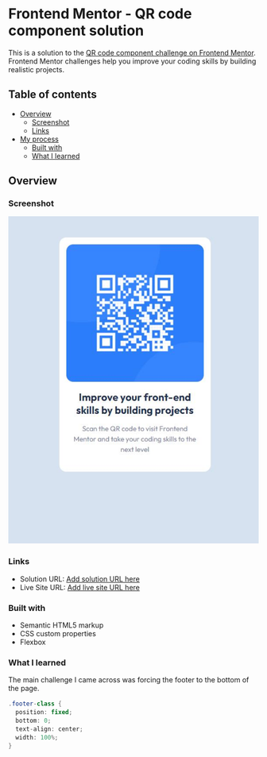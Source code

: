 # Frontend Mentor - QR code component solution

This is a solution to the [QR code component challenge on Frontend Mentor](https://www.frontendmentor.io/challenges/qr-code-component-iux_sIO_H). Frontend Mentor challenges help you improve your coding skills by building realistic projects.

## Table of contents

- [Overview](#overview)
  - [Screenshot](#screenshot)
  - [Links](#links)
- [My process](#my-process)
  - [Built with](#built-with)
  - [What I learned](#what-i-learned)

## Overview

### Screenshot

![](images/completed.jpg)

### Links

- Solution URL: [Add solution URL here](https://www.frontendmentor.io/solutions/qr-code-component-with-flexbox-hpl2Uh1SS)
- Live Site URL: [Add live site URL here](https://pompoko-lab.github.io/qr-code-component/)

### Built with

- Semantic HTML5 markup
- CSS custom properties
- Flexbox

### What I learned

The main challenge I came across was forcing the footer to the bottom of the page.

```cs
.footer-class {
  position: fixed;
  bottom: 0;
  text-align: center;
  width: 100%;
}
```
